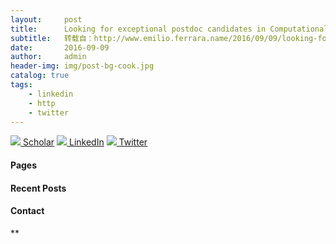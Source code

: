 ```yaml
---
layout:     post
title:      Looking for exceptional postdoc candidates in Computational Social Sciences
subtitle:   转载自：http://www.emilio.ferrara.name/2016/09/09/looking-for-exceptional-postdoc-candidates-in-computational-social-sciences/
date:       2016-09-09
author:     admin
header-img: img/post-bg-cook.jpg
catalog: true
tags:
    - linkedin
    - http
    - twitter
---
```


[![](http://blogs.bellevue.edu/library/wp-content/uploads/2014/04/ghat.png)
Scholar](http://scholar.google.com/citations?user=0r7Syh0AAAAJ&hl=en) [![](http://www.freeiconspng.com/uploads/-more-related-linkedin-vector-icon-vector-logos-linkedin-vector-logo-23.png)
LinkedIn](https://www.linkedin.com/in/emilio-ferrara-160a9215) [![](http://www.learn2teach.eu/wp-content/uploads/2013/01/twitter.ico)
Twitter](https://twitter.com/jabawack) 

#### Pages

#### Recent Posts

#### Contact






**
